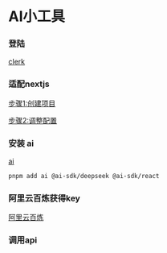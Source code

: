 # AI小工具

### 登陆

[clerk](https://clerk.com/docs)

### 适配nextjs
[步骤1:创建项目](https://dashboard.clerk.com/)

[步骤2:调整配置](https://clerk.com/docs/references/nextjs/custom-sign-in-or-up-page)

### 安装 ai

[ai](https://sdk.vercel.ai/)

```bash
pnpm add ai @ai-sdk/deepseek @ai-sdk/react
```
### 阿里云百炼获得key

[阿里云百炼](https://ai.aliyun.com/)

### 调用api

